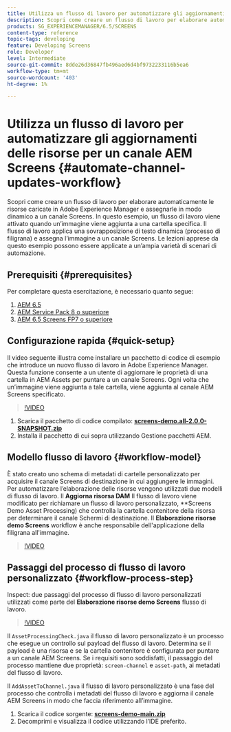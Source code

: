 ```yaml
---
title: Utilizza un flusso di lavoro per automatizzare gli aggiornamenti delle risorse per un canale AEM Screens
description: Scopri come creare un flusso di lavoro per elaborare automaticamente le risorse caricate in Adobe Experience Manager e assegnarle in modo dinamico a un canale Screens.
products: SG_EXPERIENCEMANAGER/6.5/SCREENS
content-type: reference
topic-tags: developing
feature: Developing Screens
role: Developer
level: Intermediate
source-git-commit: 8dde26d36847fb496aed6d4bf9732233116b5ea6
workflow-type: tm+mt
source-wordcount: '403'
ht-degree: 1%

---
```



# Utilizza un flusso di lavoro per automatizzare gli aggiornamenti delle risorse per un canale AEM Screens {#automate-channel-updates-workflow}

Scopri come creare un flusso di lavoro per elaborare automaticamente le risorse caricate in Adobe Experience Manager e assegnarle in modo dinamico a un canale Screens. In questo esempio, un flusso di lavoro viene attivato quando un’immagine viene aggiunta a una cartella specifica. Il flusso di lavoro applica una sovrapposizione di testo dinamica (processo di filigrana) e assegna l’immagine a un canale Screens. Le lezioni apprese da questo esempio possono essere applicate a un’ampia varietà di scenari di automazione.

## Prerequisiti {#prerequisites}

Per completare questa esercitazione, è necessario quanto segue:

1. [AEM 6.5](https://experienceleague.adobe.com/en/docs/experience-manager-65)
1. [AEM Service Pack 8 o superiore](https://experienceleague.adobe.com/it/docs/experience-manager-65/content/release-notes/release-notes)
1. [AEM 6.5 Screens FP7 o superiore](https://experienceleague.adobe.com/en/docs/experience-manager-screens/user-guide/release-notes/release-notes-fp-202103)

## Configurazione rapida {#quick-setup}

Il video seguente illustra come installare un pacchetto di codice di esempio che introduce un nuovo flusso di lavoro in Adobe Experience Manager. Questa funzione consente a un utente di aggiornare le proprietà di una cartella in AEM Assets per puntare a un canale Screens. Ogni volta che un’immagine viene aggiunta a tale cartella, viene aggiunta al canale AEM Screens specificato.

>[!VIDEO](https://video.tv.adobe.com/v/333174/?quality=12&learn=on)

1. Scarica il pacchetto di codice compilato: **[screens-demo.all-2.0.0-SNAPSHOT.zip](./assets/screens-demo.all-2.0.0-SNAPSHOT.zip)**
1. Installa il pacchetto di cui sopra utilizzando Gestione pacchetti AEM.

## Modello flusso di lavoro {#workflow-model}

È stato creato uno schema di metadati di cartelle personalizzato per acquisire il canale Screens di destinazione in cui aggiungere le immagini. Per automatizzare l’elaborazione delle risorse vengono utilizzati due modelli di flusso di lavoro. Il **Aggiorna risorsa DAM** Il flusso di lavoro viene modificato per richiamare un flusso di lavoro personalizzato, **Screens Demo Asset Processing) che controlla la cartella contenitore della risorsa per determinare il canale Schermi di destinazione. Il **Elaborazione risorse demo Screens** workflow è anche responsabile dell&#39;applicazione della filigrana all&#39;immagine.

>[!VIDEO](https://video.tv.adobe.com/v/333175/?quality=12&learn=on)

## Passaggi del processo di flusso di lavoro personalizzato {#workflow-process-step}

Inspect: due passaggi del processo di flusso di lavoro personalizzati utilizzati come parte del **Elaborazione risorse demo Screens** flusso di lavoro.

>[!VIDEO](https://video.tv.adobe.com/v/333179/?quality=12&learn=on)

Il `AssetProcessingCheck.java` il flusso di lavoro personalizzato è un processo che esegue un controllo sul payload del flusso di lavoro. Determina se il payload è una risorsa e se la cartella contenitore è configurata per puntare a un canale AEM Screens. Se i requisiti sono soddisfatti, il passaggio del processo mantiene due proprietà: `screen-channel` e `asset-path`, ai metadati del flusso di lavoro.

Il `AddAssetToChannel.java` il flusso di lavoro personalizzato è una fase del processo che controlla i metadati del flusso di lavoro e aggiorna il canale AEM Screens in modo che faccia riferimento all’immagine.

1. Scarica il codice sorgente: **[screens-demo-main.zip](./assets/screens-demo-main.zip)**
1. Decomprimi e visualizza il codice utilizzando l’IDE preferito.
